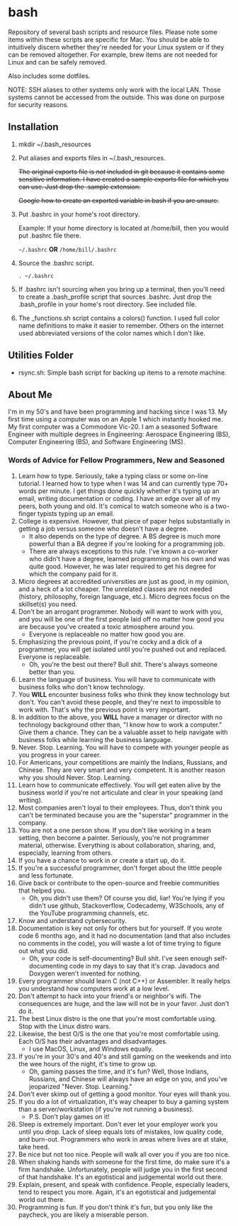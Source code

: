 # bash

Repository of several bash scripts and resource files. Please note some items within these scripts
are specific for Mac. You should be able to intuitively discern whether they're needed for your
Linux system or if they can be removed altogether. For example, brew items are not needed for 
Linux and can be safely removed.

Also includes some dotfiles. 

NOTE: SSH aliases to other systems only work with the local LAN. Those systems cannot be accessed
from the outside. This was done on purpose for security reasons.

## Installation

1. mkdir ~/.bash_resources
2. Put aliases and exports files in ~/.bash_resources.
   
   ~~The original exports file is *not* included in git because it contains some sensitive information. I have
   created a sample exports file for which you can use. Just drop the .sample extension.~~

   ~~Google how to create an exported variable in bash if you are unsure.~~

3. Put .bashrc in your home's root directory.

   Example: If your home directory is located at /home/bill,
            then you would put .bashrc file there.

   `~/.bashrc`
     **OR**
   `/home/bill/.bashrc`

4. Source the .bashrc script.

   `. ~/.bashrc`

5. If .bashrc isn't sourcing when you bring up a terminal, then you'll need to create a .bash_profile
script that sources .bashrc. Just drop the .bash_profile in your home's root directory. See included file.

6. The \_functions.sh script contains a colors() function. I used full color name definitions to make it 
easier to remember. Others on the internet used abbreviated versions of the color names which I don't 
like. 

## Utilities Folder

- rsync.sh: Simple bash script for backing up items to a remote machine.

## About Me

I'm in my 50's and have been programming and hacking since I was 13. My first time using a computer was on
an Apple 1 which instantly hooked me. My first computer was a Commodore Vic-20. I am a seasoned Software 
Engineer with multiple degrees in Engineering: Aerospace Engineering (BS), Computer Engineering (BS), and 
Software Engineering (MS). 

### Words of Advice for Fellow Programmers, New and Seasoned

1. Learn how to type. Seriously, take a typing class or some on-line tutorial. I learned how to type when I
was 14 and can currently type 70+ words per minute. I get things done quickly whether it's typing up an 
email, writing documentation or coding. I have an edge over all of my peers, both young and old. It's comical 
to watch someone who is a two-finger typists typing up an email.
1. College is expensive. However, that piece of paper helps substantially in getting a job versus someone
who doesn't have a degree. 
   - It also depends on the type of degree. A BS degree is much more powerful than a BA degree if you're 
     looking for a programming job.
   - There are always exceptions to this rule. I've known a co-worker who didn't have a degree, learned 
     programming on his own and was quite good. However, he was later required to get his degree for which 
     the company paid for it.
1. Micro degrees at accredited universities are just as good, in my opinion, and a heck of a lot cheaper. 
The unrelated classes are not needed (history, philosophy, foreign language, etc.). Micro degrees focus on 
the skillset(s) you need.
1. Don't be an arrogant programmer. Nobody will want to work with you, and you will be one of the first 
people laid off no matter how good you are because you've created a toxic atmosphere around you. 
   - Everyone is replaceable no matter how good you are.
1. Emphasizing the previous point, if you're cocky and a dick of a programmer, you will get isolated until 
you're pushed out and replaced. Everyone is replaceable. 
    - Oh, you're the best out there? Bull shit. There's always someone better than you.
1. Learn the language of business. You will have to communicate with business folks who don't know technology.
1. You **WILL** encounter business folks who think they know technology but don't. You can't avoid these
people, and they're next to impossible to work with. That's why the previous point is very important.
1. In addition to the above, you **WILL** have a manager or director with no technology background other than, 
"I know how to work a computer." Give them a chance. They can be a valuable asset to help navigate with 
business folks while learning the business language. 
1. Never. Stop. Learning. You will have to compete with younger people as you progress in your career.
1. For Americans, your competitions are mainly the Indians, Russians, and Chinese. They are very smart and 
very competent. It is another reason why you should Never. Stop. Learning. 
1. Learn how to communicate effectively. You will get eaten alive by the business world if you're not
articulate and clear in your speaking (and writing).
1. Most companies aren't loyal to their employees. Thus, don't think you can't be terminated because you
are the "superstar" programmer in the company.
1. You are not a one person show. If you don't like working in a team setting, then become a painter.
Seriously, you're not programmer material, otherwise. Everything is about collaboration, sharing, and, 
especially, learning from others.
1. If you have a chance to work in or create a start up, do it.
1. If you're a successful programmer, don't forget about the little people and less fortunate. 
1. Give back or contribute to the open-source and freebie communities that helped you. 
    - Oh, you didn't use them? Of course you did, liar! You're lying if you didn't use github, 
      Stackoverflow, Codecademy, W3Schools, any of the YouTube programming channels, etc.
1. Know and understand cybersecurity. 
1. Documentation is key not only for others but for yourself. If you wrote code 6 months ago, and it
had no documentation (and that also includes no comments in the code), you will waste a lot of time trying
to figure out what you did.
    - Oh, your code is self-documenting? Bull shit. I've seen enough self-documenting code in my days
      to say that it's crap. Javadocs and Doxygen weren't invented for nothing.
1. Every programmer should learn C (not C++) or Assembler. It really helps you understand how computers 
work at a low level. 
1. Don't attempt to hack into your friend's or neighbor's wifi. The consequences are huge, and the law 
will not be in your favor. Just don't do it.
1. The best Linux distro is the one that you're most comfortable using. Stop with the Linux distro wars.
1. Likewise, the best O/S is the one that you're most comfortable using. Each O/S has their advantages
and disadvantages.
    - I use MacOS, Linux, and Windows equally.
1. If you're in your 30's and 40's and still gaming on the weekends and into the wee hours of the night, 
it's time to grow up.
    - Oh, gaming passes the time, and it's fun? Well, those Indians, Russians, and Chinese will always 
      have an edge on you, and you've jeoparized "Never. Stop. Learning."
1. Don't ever skimp out of getting a good monitor. Your eyes will thank you.
1. If you do a lot of virtualization, it's way cheaper to buy a gaming system than a server/workstation
(if you're not running a business). 
    - P.S. Don't play games on it!
1. Sleep is extremely important. Don't ever let your employer work you until you drop. Lack of sleep
equals lots of mistakes, low quality code, and burn-out. Programmers who work in areas where lives are at 
stake, take heed.
1. Be nice but not too nice. People will walk all over you if you are too nice.
1. When shaking hands with someone for the first time, do make sure it's a firm handshake. Unfortunately, 
people will judge you in the first second of that handshake. It's an egotistical and judgemental world out 
there.
1. Explain, present, and speak with confidence. People, especially leaders, tend to respect you more. 
Again, it's an egotistical and judgemental world out there.
1. Programming is fun. If you don't think it's fun, but you only like the paycheck, you are likely a
miserable person. 
